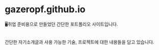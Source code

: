 # gazeropf.github.io

🖥️취업 준비용으로 만들었던 간단한 포트폴리오 사이트입니다.</br></br>

간단한 자기소개글과 사용 가능한 기술, 
프로젝트에 대한 내용들을 담고 있습니다.
